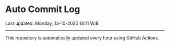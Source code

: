 # Auto Commit Log

Last updated: Monday, 13-10-2025 18:11 WIB

---

This repository is automatically updated every hour using GitHub Actions.
